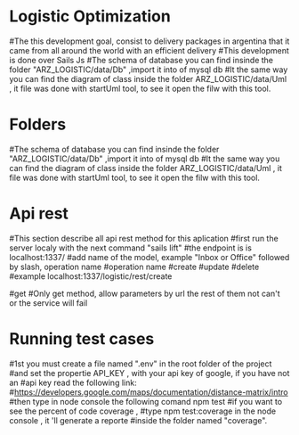 # Logistic Optimization 

#The this development goal, consist to delivery packages in argentina that it came from all around the world with an efficient delivery 
#This development is done over Sails Js
#The schema of database you can find insinde the folder "ARZ_LOGISTIC/data/Db" ,import it into of mysql db
#It the same way you can find the diagram of class inside the folder ARZ_LOGISTIC/data/Uml , it file was done with startUml tool, to see it open the filw with this tool.

# Folders

#The schema of database you can find insinde the folder "ARZ_LOGISTIC/data/Db" ,import it into of mysql db
#It the same way you can find the diagram of class inside the folder ARZ_LOGISTIC/data/Uml , it file was done with startUml tool, to see it open the filw with this tool.


# Api rest
#This section describe all api rest method for this aplication
#first run the server localy with the next command "sails lift"
#the endpoint is is localhost:1337/
#add name of the model, example "Inbox or Office" followed by slash, operation name
#operation name
	#create
	#update
	#delete
#example localhost:1337/logistic/rest/create

#get
#Only get method, allow parameters by url the rest of them not can't or the service will fail

# Running test cases
#1st you must create a file named ".env" in the root folder of the project
#and set the propertie API_KEY  , with your api key of google, if you have not an 
#api key read the following link:
#https://developers.google.com/maps/documentation/distance-matrix/intro
#then type in node console the following comand npm test
#if you want to see the percent of code coverage , 
#type npm test:coverage in the node console , it 'll generate a reporte 
#inside the folder named "coverage".  


